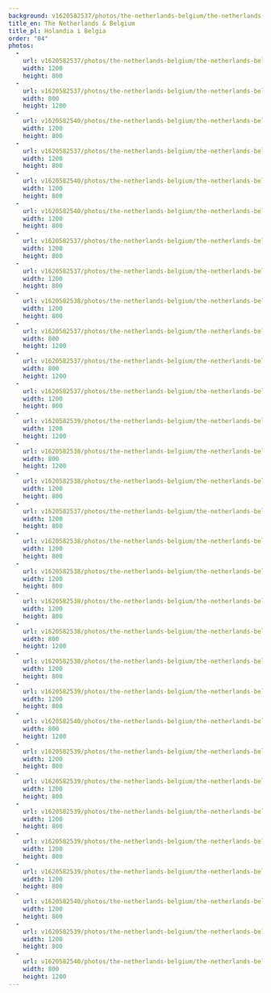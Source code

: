 ```yaml
---
background: v1620582537/photos/the-netherlands-belgium/the-netherlands-belgium-7_bhkbnu.jpg
title_en: The Netherlands & Belgium
title_pl: Holandia i Belgia
order: "04"
photos:
  -
    url: v1620582537/photos/the-netherlands-belgium/the-netherlands-belgium-7_bhkbnu.jpg
    width: 1200
    height: 800
  -
    url: v1620582537/photos/the-netherlands-belgium/the-netherlands-belgium-4_yltl0y.jpg
    width: 800
    height: 1200
  -
    url: v1620582540/photos/the-netherlands-belgium/the-netherlands-belgium-1_yrpnzq.jpg
    width: 1200
    height: 800
  -
    url: v1620582537/photos/the-netherlands-belgium/the-netherlands-belgium-8_tjalu5.jpg
    width: 1200
    height: 800
  -
    url: v1620582540/photos/the-netherlands-belgium/the-netherlands-belgium-30_v6pp1h.jpg
    width: 1200
    height: 800
  -
    url: v1620582540/photos/the-netherlands-belgium/the-netherlands-belgium-31_fpxx6d.jpg
    width: 1200
    height: 800
  -
    url: v1620582537/photos/the-netherlands-belgium/the-netherlands-belgium-2_ufjsre.jpg
    width: 1200
    height: 800
  -
    url: v1620582537/photos/the-netherlands-belgium/the-netherlands-belgium-3_vns0az.jpg
    width: 1200
    height: 800
  -
    url: v1620582538/photos/the-netherlands-belgium/the-netherlands-belgium-17_r7hdbb.jpg
    width: 1200
    height: 800
  -
    url: v1620582537/photos/the-netherlands-belgium/the-netherlands-belgium-5_jx2xot.jpg
    width: 800
    height: 1200
  -
    url: v1620582537/photos/the-netherlands-belgium/the-netherlands-belgium-6_bfaexd.jpg
    width: 800
    height: 1200
  -
    url: v1620582537/photos/the-netherlands-belgium/the-netherlands-belgium-9_eaodoy.jpg
    width: 1200
    height: 800
  -
    url: v1620582539/photos/the-netherlands-belgium/the-netherlands-belgium-23_rnwngn.jpg
    width: 1200
    height: 1200
  -
    url: v1620582538/photos/the-netherlands-belgium/the-netherlands-belgium-15_kn6idw.jpg
    width: 800
    height: 1200
  -
    url: v1620582538/photos/the-netherlands-belgium/the-netherlands-belgium-10_amoeim.jpg
    width: 1200
    height: 800
  -
    url: v1620582537/photos/the-netherlands-belgium/the-netherlands-belgium-11_exwnvt.jpg
    width: 1200
    height: 800
  -
    url: v1620582538/photos/the-netherlands-belgium/the-netherlands-belgium-12_pvjkgt.jpg
    width: 1200
    height: 800
  -
    url: v1620582538/photos/the-netherlands-belgium/the-netherlands-belgium-13_kkjngd.jpg
    width: 1200
    height: 800
  -
    url: v1620582538/photos/the-netherlands-belgium/the-netherlands-belgium-14_kfkqyc.jpg
    width: 1200
    height: 800
  -
    url: v1620582538/photos/the-netherlands-belgium/the-netherlands-belgium-16_pzo2n9.jpg
    width: 800
    height: 1200
  -
    url: v1620582538/photos/the-netherlands-belgium/the-netherlands-belgium-18_lv3h4h.jpg
    width: 1200
    height: 800
  -
    url: v1620582539/photos/the-netherlands-belgium/the-netherlands-belgium-19_lg0r5m.jpg
    width: 1200
    height: 800
  -
    url: v1620582540/photos/the-netherlands-belgium/the-netherlands-belgium-20_kcqz4m.jpg
    width: 800
    height: 1200
  -
    url: v1620582539/photos/the-netherlands-belgium/the-netherlands-belgium-21_nw2gj4.jpg
    width: 1200
    height: 800
  -
    url: v1620582539/photos/the-netherlands-belgium/the-netherlands-belgium-22_jcylpj.jpg
    width: 1200
    height: 800
  -
    url: v1620582539/photos/the-netherlands-belgium/the-netherlands-belgium-24_y08rxu.jpg
    width: 1200
    height: 800
  -
    url: v1620582539/photos/the-netherlands-belgium/the-netherlands-belgium-25_qkajbb.jpg
    width: 1200
    height: 800
  -
    url: v1620582539/photos/the-netherlands-belgium/the-netherlands-belgium-26_qawkk7.jpg
    width: 1200
    height: 800
  -
    url: v1620582540/photos/the-netherlands-belgium/the-netherlands-belgium-27_hoisjq.jpg
    width: 1200
    height: 800
  -
    url: v1620582539/photos/the-netherlands-belgium/the-netherlands-belgium-28_jrv93d.jpg
    width: 1200
    height: 800
  -
    url: v1620582540/photos/the-netherlands-belgium/the-netherlands-belgium-29_gshc07.jpg
    width: 800
    height: 1200
---
```

